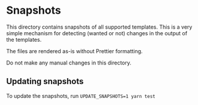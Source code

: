 # Snapshots

This directory contains snapshots of all supported templates. This is a very simple
mechanism for detecting (wanted or not) changes in the output of the templates.

The files are rendered as-is without Prettier formatting.

Do not make any manual changes in this directory.

## Updating snapshots

To update the snapshots, run `UPDATE_SNAPSHOTS=1 yarn test`
